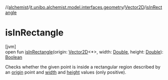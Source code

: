 //[alchemist](../../../index.md)/[it.unibo.alchemist.model.interfaces.geometry](../index.md)/[Vector2D](index.md)/[isInRectangle](is-in-rectangle.md)

# isInRectangle

[jvm]\
open fun [isInRectangle](is-in-rectangle.md)(origin: [Vector2D](index.md)<*>, width: [Double](https://kotlinlang.org/api/latest/jvm/stdlib/kotlin/-double/index.html), height: [Double](https://kotlinlang.org/api/latest/jvm/stdlib/kotlin/-double/index.html)): [Boolean](https://kotlinlang.org/api/latest/jvm/stdlib/kotlin/-boolean/index.html)

Checks whether the given point is inside a rectangular region described by an [origin](is-in-rectangle.md) point and [width](is-in-rectangle.md) and [height](is-in-rectangle.md) values (only positive).
